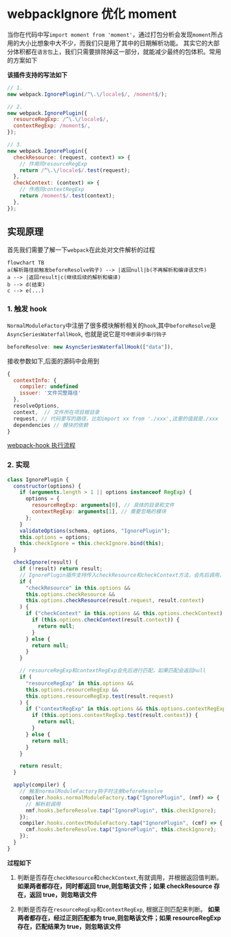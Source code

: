 # webpackIgnore 优化 moment

当你在代码中写`import moment from 'moment'`，通过打包分析会发现`moment`所占用的大小比想象中大不少，而我们只是用了其中的日期解析功能。
其实它的大部分体积都在`语言包`上，我们只需要排除掉这一部分，就能减少最终的包体积。常用的方案如下

**该插件支持的写法如下**

```js
// 1.
new webpack.IgnorePlugin(/^\.\/locale$/, /moment$/);

// 2.
new webpack.IgnorePlugin({
  resourceRegExp: /^\.\/locale$/,
  contextRegExp: /moment$/,
});

// 3.
new webpack.IgnorePlugin({
  checkResource: (request, context) => {
    // 作用同resourceRegExp
    return /^\.\/locale$/.test(request);
  },
  checkContext: (context) => {
    // 作用同contextRegExp
    return /moment$/.test(context);
  },
});
```

## 实现原理

首先我们需要了解一下`webpack`在此处对文件解析的过程

```mermaid
flowchart TB
a(解析路径前触发beforeResolve钩子) --> |返回null|b(不再解析和编译该文件)
a --> |返回result|c(继续后续的解析和编译)
b --> d(结束)
c --> e(...)
```

### 1. 触发 hook

`NormalModuleFactory`中注册了很多模块解析相关的`hook`,其中`beforeResolve`是`AsyncSeriesWaterfallHook`, 也就是说它是`可中断异步串行钩子`

```js
beforeResolve: new AsyncSeriesWaterfallHook(["data"]),
```

接收参数如下,后面的源码中会用到

```js
{
  contextInfo: {
    compiler: undefined
    issuer: '文件完整路径'
  },
  resolveOptions,
  context,  // 文件所在项目根目录
  request, // 代码里写的路径，比如import xx from './xxx',这里的值就是./xxx
  dependencies // 模块的依赖
}
```

[webpack-hook 执行流程](../../webpack/webpack-hook执行流程.html#normalmodulefactory-beforeresolve-callasync)

### 2. 实现

```js
class IgnorePlugin {
  constructor(options) {
    if (arguments.length > 1 || options instanceof RegExp) {
      options = {
        resourceRegExp: arguments[0], // 具体的目录和文件
        contextRegExp: arguments[1], // 需要忽略的模块
      };
    }
    validateOptions(schema, options, "IgnorePlugin");
    this.options = options;
    this.checkIgnore = this.checkIgnore.bind(this);
  }

  checkIgnore(result) {
    if (!result) return result;
    // IgnorePlugin插件支持传入checkResource和checkContext方法，会先后调用，如果匹配会返回null
    if (
      "checkResource" in this.options &&
      this.options.checkResource &&
      this.options.checkResource(result.request, result.context)
    ) {
      if ("checkContext" in this.options && this.options.checkContext) {
        if (this.options.checkContext(result.context)) {
          return null;
        }
      } else {
        return null;
      }
    }

    // resourceRegExp和contextRegExp会先后进行匹配，如果匹配会返回null
    if (
      "resourceRegExp" in this.options &&
      this.options.resourceRegExp &&
      this.options.resourceRegExp.test(result.request)
    ) {
      if ("contextRegExp" in this.options && this.options.contextRegExp) {
        if (this.options.contextRegExp.test(result.context)) {
          return null;
        }
      } else {
        return null;
      }
    }

    return result;
  }

  apply(compiler) {
    // 触发normalModuleFactory钩子时注册beforeResolve
    compiler.hooks.normalModuleFactory.tap("IgnorePlugin", (nmf) => {
      // 解析前调用
      nmf.hooks.beforeResolve.tap("IgnorePlugin", this.checkIgnore);
    });
    compiler.hooks.contextModuleFactory.tap("IgnorePlugin", (cmf) => {
      cmf.hooks.beforeResolve.tap("IgnorePlugin", this.checkIgnore);
    });
  }
}
```

**过程如下**

1. 判断是否存在`checkResource`和`checkContext`,有就调用，并根据返回值判断。
   **如果两者都存在，同时都返回 true,则忽略该文件；如果 checkResource 存在，返回 true，则忽略该文件**

2. 判断是否存在`resourceRegExp`和`contextRegExp`, 根据正则匹配来判断。
   **如果两者都存在，经过正则匹配都为 true,则忽略该文件；如果 resourceRegExp 存在，匹配结果为 true，则忽略该文件**
